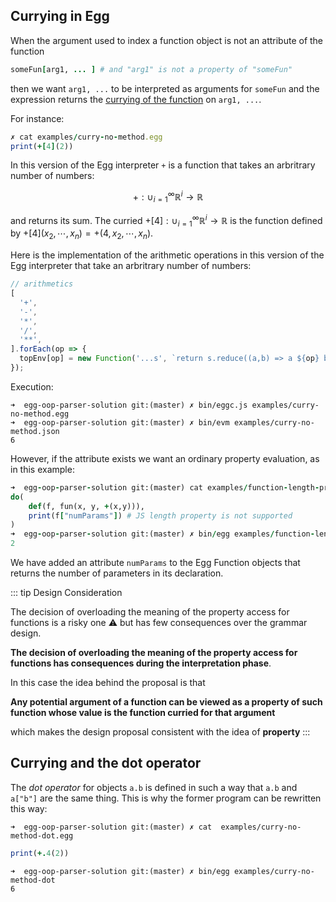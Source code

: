 ## Currying in Egg

When the argument used to index a function object is not an attribute of the function 

```ruby 
someFun[arg1, ... ] # and "arg1" is not a property of "someFun"
```

then we want `arg1, ...` to be interpreted as arguments for `someFun` and the expression returns the [currying of the function](https://en.wikipedia.org/wiki/Currying) on `arg1, ...`. 

For instance:

```ruby
✗ cat examples/curry-no-method.egg        
print(+[4](2))
```

In this version of the Egg interpreter `+` is a function that takes an arbritrary number of numbers:

$$+: \cup_{i=1}^{\infty}\mathbb{R}^i \longrightarrow \mathbb{R}$$

and returns its sum. The curried $+[4]: \cup_{i=1}^{\infty}\mathbb{R}^i \longrightarrow \mathbb{R}$ is the function defined by $+[4](x_2, \cdots, x_n) = +(4, x_2, \cdots, x_n)$.

Here is the implementation of the arithmetic operations in this version of the Egg interpreter that take an arbritrary number of numbers:

```javascript
// arithmetics
[
  '+', 
  '-', 
  '*', 
  '/', 
  '**',
].forEach(op => {
  topEnv[op] = new Function('...s', `return s.reduce((a,b) => a ${op} b);`);
});
```

Execution:

```
➜  egg-oop-parser-solution git:(master) ✗ bin/eggc.js examples/curry-no-method.egg 
➜  egg-oop-parser-solution git:(master) ✗ bin/evm examples/curry-no-method.json 
6
```

However, if the attribute exists we want an ordinary property evaluation, as in this example:

```ruby
➜  egg-oop-parser-solution git:(master) cat examples/function-length-property.egg
do(
    def(f, fun(x, y, +(x,y))),
    print(f["numParams"]) # JS length property is not supported
)
➜  egg-oop-parser-solution git:(master) ✗ bin/egg examples/function-length-property
2
```

We have added an attribute `numParams` to the Egg Function objects that returns the number of parameters in its declaration.

::: tip Design Consideration

The decision of overloading the meaning of the property access for functions is a risky one :warning: 
but has few consequences over the grammar design. 

**The decision of overloading the meaning of the property access for functions has consequences during the interpretation phase**.
    
In this case the idea behind the proposal is that 

**Any potential argument of a function can be viewed as a property of such function whose value is the function curried for that argument**

which makes the design proposal consistent with the idea of **property**
::: 

## Currying and the dot operator

The *dot operator*  for objects `a.b`  is defined in such a way that `a.b` and `a["b"]` are the same thing. This is why the former program can be rewritten this way:

```
➜  egg-oop-parser-solution git:(master) ✗ cat  examples/curry-no-method-dot.egg
```
```ruby 
print(+.4(2))
```
```                                                                       
➜  egg-oop-parser-solution git:(master) ✗ bin/egg examples/curry-no-method-dot 
6
```

